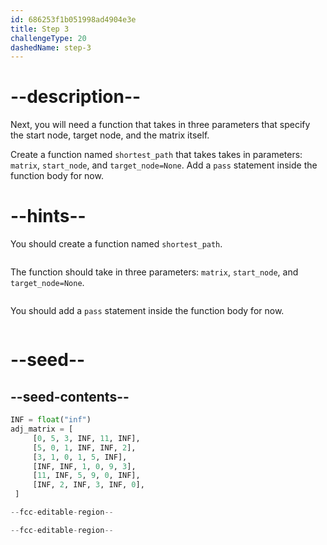 ```yaml
---
id: 686253f1b051998ad4904e3e
title: Step 3
challengeType: 20
dashedName: step-3
---
```


# --description--

Next, you will need a function that takes in three parameters that specify the start node, target node, and the matrix itself. 

Create a function named `shortest_path` that takes takes in parameters: `matrix`, `start_node`, and `target_node=None`. Add a `pass` statement inside the function body for now.

# --hints--

You should create a function named `shortest_path`.

```js

```

The function should take in three parameters: `matrix`, `start_node`, and `target_node=None`.

```js

```

You should add a `pass` statement inside the function body for now.

```js

```

# --seed--

## --seed-contents--

```py
INF = float("inf")
adj_matrix = [
     [0, 5, 3, INF, 11, INF],
     [5, 0, 1, INF, INF, 2],
     [3, 1, 0, 1, 5, INF],
     [INF, INF, 1, 0, 9, 3],
     [11, INF, 5, 9, 0, INF],
     [INF, 2, INF, 3, INF, 0],
 ]

--fcc-editable-region--

--fcc-editable-region--
```
